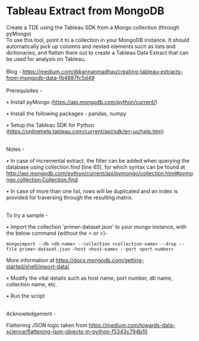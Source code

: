 # Tableau Extract from MongoDB
Create a TDE using the Tableau SDK from a Mongo collection (through pyMongo)
<br />
To use this tool, point it to a collection in your MongoDB instance. It should automatically pick up columns and nested elements such as lists and dictionaries, and flatten them out to create a Tableau Data Extract that can be used for analysis on Tableau.
<br /><br />
Blog - https://medium.com/@kannanmadhav/creating-tableau-extracts-from-mongodb-data-fb4887fc5d49
<br /><br />
Prerequisites -

•	Install pyMongo (https://api.mongodb.com/python/current/)

•   Install the following packages - pandas, numpy

•	Setup the Tableau SDK for Python (https://onlinehelp.tableau.com/current/api/sdk/en-us/help.htm)
<br /><br />

Notes - 

•	In case of incremental extract, the filter can be added when querying the database using collection.find (line 65), for which syntax  can be found at http://api.mongodb.com/python/current/api/pymongo/collection.html#pymongo.collection.Collection.find.

•	In case of more than one list, rows will be duplicated and an index is provided for traversing through the resulting matrix.
<br /><br />

To try a sample -

•	Import the collection 'primer-dataset.json' to your mongo instance, with the below command (without the < or >)-

    mongoimport --db <db-name> --collection <collection-name> --drop --file primer-dataset.json –host <host-name> --port <port-number>

More information at https://docs.mongodb.com/getting-started/shell/import-data/

•	Modify the vital details such as host name, port number, db name, collection name, etc.

•	Run the script
<br /><br />

Acknowledgement -

Flattening JSON logic taken from https://medium.com/towards-data-science/flattening-json-objects-in-python-f5343c794b10
